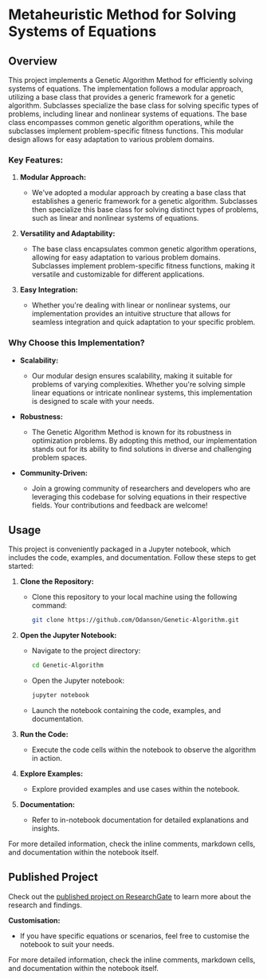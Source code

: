 # Metaheuristic Method for Solving Systems of Equations

## Overview

This project implements a Genetic Algorithm Method for efficiently solving systems of equations. The implementation follows a modular approach, utilizing a base class that provides a generic framework for a genetic algorithm. Subclasses specialize the base class for solving specific types of problems, including linear and nonlinear systems of equations. The base class encompasses common genetic algorithm operations, while the subclasses implement problem-specific fitness functions. This modular design allows for easy adaptation to various problem domains.

### Key Features:

1. **Modular Approach:**
   - We've adopted a modular approach by creating a base class that establishes a generic framework for a genetic algorithm. Subclasses then specialize this base class for solving distinct types of problems, such as linear and nonlinear systems of equations.

2. **Versatility and Adaptability:**
   - The base class encapsulates common genetic algorithm operations, allowing for easy adaptation to various problem domains. Subclasses implement problem-specific fitness functions, making it versatile and customizable for different applications.

3. **Easy Integration:**
   - Whether you're dealing with linear or nonlinear systems, our implementation provides an intuitive structure that allows for seamless integration and quick adaptation to your specific problem.

### Why Choose this Implementation?

- **Scalability:**
   - Our modular design ensures scalability, making it suitable for problems of varying complexities. Whether you're solving simple linear equations or intricate nonlinear systems, this implementation is designed to scale with your needs.

- **Robustness:**
   - The Genetic Algorithm Method is known for its robustness in optimization problems. By adopting this method, our implementation stands out for its ability to find solutions in diverse and challenging problem spaces.

- **Community-Driven:**
   - Join a growing community of researchers and developers who are leveraging this codebase for solving equations in their respective fields. Your contributions and feedback are welcome!

## Usage

This project is conveniently packaged in a Jupyter notebook, which includes the code, examples, and documentation. Follow these steps to get started:

1. **Clone the Repository:**
   - Clone this repository to your local machine using the following command:
     ```bash
     git clone https://github.com/Odanson/Genetic-Algorithm.git
     ```

2. **Open the Jupyter Notebook:**
   - Navigate to the project directory:
     ```bash
     cd Genetic-Algorithm
     ```
   - Open the Jupyter notebook:
     ```bash
     jupyter notebook
     ```
   - Launch the notebook containing the code, examples, and documentation.

3. **Run the Code:**
   - Execute the code cells within the notebook to observe the algorithm in action.

4. **Explore Examples:**
   - Explore provided examples and use cases within the notebook.

5. **Documentation:**
   - Refer to in-notebook documentation for detailed explanations and insights.
  
For more detailed information, check the inline comments, markdown cells, and documentation within the notebook itself.

## Published Project

Check out the [published project on ResearchGate](https://www.researchgate.net/publication/377724771_Metaheuristic_Method_for_Solving_Systems_of_Equations) to learn more about the research and findings.

**Customisation:**
   - If you have specific equations or scenarios, feel free to customise the notebook to suit your needs.

For more detailed information, check the inline comments, markdown cells, and documentation within the notebook itself.
